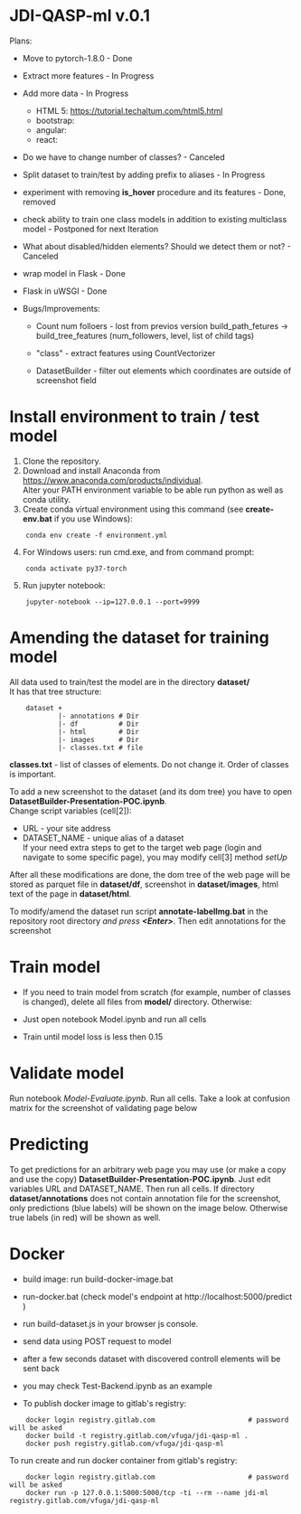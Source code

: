 # JDI-QASP-ml v.0.1

Plans:
 - Move to pytorch-1.8.0 - Done
 - Extract more features - In Progress
 - Add more data - In Progress
   - HTML 5: https://tutorial.techaltum.com/html5.html
   - bootstrap: 
   - angular:
   - react:
 - Do we have to change number of classes? - Canceled
 - Split dataset to train/test by adding prefix to aliases - In Progress
 - experiment with removing **is_hover** procedure and its features - Done, removed
 - check ability to train one class models in addition to existing multiclass model - Postponed for next Iteration
 - What about disabled/hidden elements? Should we detect them or not? - Canceled
 - wrap model in Flask - Done 
 - Flask in uWSGI - Done

 - Bugs/Improvements:
   - Count num folloers - lost from previos version
     build_path_fetures -> build_tree_features (num_followers, level, list of child tags)
     
   - "class" - extract features using CountVectorizer
   - DatasetBuilder - filter out elements which coordinates are outside of screenshot field 


# Install environment to train / test model

1. Clone the repository.<br>
2. Download and install Anaconda from https://www.anaconda.com/products/individual. <br>
   Alter your PATH environment variable to be able run python as well as conda utility. <br>
3. Create conda virtual environment using this command (see **create-env.bat** if you use Windows):<br>
````
    conda env create -f environment.yml
````
4. For Windows users: run cmd.exe, and from command prompt:<br>
````
    conda activate py37-torch 
````
5. Run jupyter notebook:<br>
````
    jupyter-notebook --ip=127.0.0.1 --port=9999
````

# Amending the dataset for training model

All data used to train/test the model are in the directory **dataset/**<br>
It has that tree structure:
````
    dataset +
            |- annotations # Dir
            |- df          # Dir
            |- html        # Dir
            |- images      # Dir
            |- classes.txt # file   
````

**classes.txt** - list of classes of elements. Do not change it. Order of classes is important.<br>

To add a new screenshot to the dataset (and its dom tree) you have to open **DatasetBuilder-Presentation-POC.ipynb**.<br>
Change script variables (cell[2]):<br> 
 - URL - your site address<br>
 - DATASET_NAME - unique alias of a dataset<br>
If your need extra steps to get to the target web page (login and navigate to some specific page), you may modify cell[3] method *setUp*

After all these modifications are done, the dom tree of the web page will be stored as parquet file in **dataset/df**, screenshot in **dataset/images**, html text of the page in **dataset/html**.

To modify/amend the dataset run script **annotate-labelImg.bat** in the repository root directory _and press **\<Enter\>**_. Then edit annotations for the screenshot

# Train model

- If you need to train model from scratch (for example, number of classes is changed), delete all files from **model/**
directory. Otherwise:

- Just open notebook Model.ipynb and run all cells
- Train until model loss is less then 0.15

# Validate model

Run notebook *Model-Evaluate.ipynb*. Run all cells. Take a look at confusion matrix for the screenshot of validating page 
below


# Predicting

To get predictions for an arbitrary web page you may use (or make a copy and use the copy)
**DatasetBuilder-Presentation-POC.ipynb**. Just edit variables URL and DATASET_NAME. Then run all cells.
If directory **dataset/annotations** does not contain annotation file for the screenshot, only predictions (blue labels) will be shown on the image below. Otherwise true labels (in red) will be shown as well.


# Docker
- build image: run build-docker-image.bat
- run-docker.bat (check model's endpoint at http://localhost:5000/predict )
- run build-dataset.js in your browser js console. 
- send data using POST request to model
- after a few seconds dataset with discovered controll elements will be sent back
- you may check Test-Backend.ipynb as an example 


- To publish docker image to gitlab's registry:
````
    docker login registry.gitlab.com                       # password will be asked 
    docker build -t registry.gitlab.com/vfuga/jdi-qasp-ml .
    docker push registry.gitlab.com/vfuga/jdi-qasp-ml
````

To run create and run docker container from gitlab's registry:
````
    docker login registry.gitlab.com                       # password will be asked 
    docker run -p 127.0.0.1:5000:5000/tcp -ti --rm --name jdi-ml registry.gitlab.com/vfuga/jdi-qasp-ml
````




